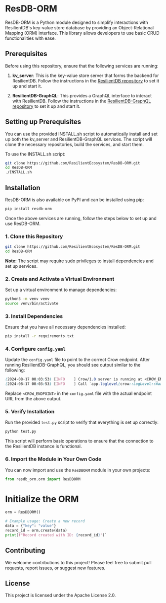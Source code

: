 
# ResDB-ORM

ResDB-ORM is a Python module designed to simplify interactions with ResilientDB's key-value store database by providing an Object-Relational Mapping (ORM) interface. This library allows developers to use basic CRUD functionalities with ease.

## Prerequisites

Before using this repository, ensure that the following services are running:

1. **kv_server**: This is the key-value store server that forms the backend for ResilientDB. Follow the instructions in the [ResilientDB repository](https://github.com/apache/incubator-resilientdb) to set it up and start it.

2. **ResilientDB-GraphQL**: This provides a GraphQL interface to interact with ResilientDB. Follow the instructions in the [ResilientDB-GraphQL repository](https://github.com/apache/incubator-resilientdb-graphql) to set it up and start it.

## Setting up Prerequisites

You can use the provided INSTALL.sh script to automatically install and set up both the kv_server and ResilientDB-GraphQL services. The script will clone the necessary repositories, build the services, and start them.

To use the INSTALL.sh script:

```bash
git clone https://github.com/ResilientEcosystem/ResDB-ORM.git
cd ResDB-ORM
./INSTALL.sh
```

## Installation

ResDB-ORM is also available on PyPI and can be installed using pip:

```bash
pip install resdb-orm
```

Once the above services are running, follow the steps below to set up and use ResDB-ORM.

### 1. Clone this Repository

```bash
git clone https://github.com/ResilientEcosystem/ResDB-ORM.git
cd ResDB-ORM
```

**Note:** The script may require sudo privileges to install dependencies and set up services.

### 2. Create and Activate a Virtual Environment

Set up a virtual environment to manage dependencies:

```bash
python3 -m venv venv
source venv/bin/activate
```

### 3. Install Dependencies

Ensure that you have all necessary dependencies installed:

```bash
pip install -r requirements.txt
```

### 4. Configure  `config.yaml`

Update the  `config.yaml`  file to point to the correct Crow endpoint. After running ResilientDB-GraphQL, you should see output similar to the following:

```scss
(2024-08-17 00:03:53) [INFO    ] Crow/1.0 server is running at <CROW_ENDPOINT> using 16 threads
(2024-08-17 00:03:53) [INFO    ] Call `app.loglevel(crow::LogLevel::Warning)` to hide Info level logs. 
```
Replace  `<CROW_ENDPOINT>`  in the  `config.yaml`  file with the actual endpoint URL from the above output.

### 5. Verify Installation

Run the provided  `test.py`  script to verify that everything is set up correctly:

```bash
python test.py
```
This script will perform basic operations to ensure that the connection to the ResilientDB instance is functional.

### 6. Import the Module in Your Own Code

You can now import and use the  `ResDBORM`  module in your own projects:

```python
from resdb_orm.orm import ResDBORM
```

# Initialize the ORM
```python
orm = ResDBORM()

# Example usage: Create a new record
data = {"key": "value"}
record_id = orm.create(data)
print(f"Record created with ID: {record_id}")` 
```

## Contributing

We welcome contributions to this project! Please feel free to submit pull requests, report issues, or suggest new features.

## License

This project is licensed under the  Apache License 2.0.
